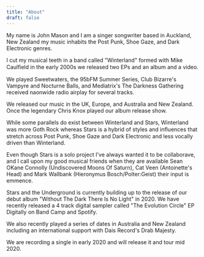 ```yaml
---
title: "About"
draft: false
---
```


My name is John Mason and I am a singer songwriter based in Auckland, New Zealand my music inhabits the Post Punk, Shoe Gaze, and Dark Electronic genres. 
 
I cut my musical teeth in a band called "Winterland" formed with Mike Caulﬁeld in the early 2000s we released two EPs and an album and a video.  
 
We played Sweetwaters, the 95bFM Summer Series, Club Bizarre's Vampyre and Nocturne Balls, and Mediatrix's The Darkness Gathering received naonwide radio airplay for several tracks. 
 
We released our music in the UK, Europe, and Australia and New Zealand. Once the legendary Chris Knox played our album release show. 
 
While some parallels do exist between Winterland and Stars, Winterland was more Goth Rock whereas Stars is a hybrid of styles and inﬂuences that stretch across Post Punk, Shoe Gaze and Dark Electronic and less vocally driven than Winterland. 
 
Even though Stars is a solo project I've always wanted it to be collaborave, and I call upon my good musical friends when they are available Sean OKane Connolly (Undiscovered Moons Of Saturn), Cat Veen (Antoinette's Head) and Mark Wallbank (Hieronymus Bosch/Polter:Geist) their input is emmence.  
 
Stars and the Underground is currently building up to the release of our debut album "Without The Dark There Is No Light" in 2020. We have recently released a 4 track digital sampler called "The Evolution Circle" EP Digitally on Band Camp and Spotify. 
 
We also recently played a series of dates in Australia and New Zealand including an international support with Dais Record's Drab Majesty. 
 
We are recording a single in early 2020 and will release it and tour mid 2020.